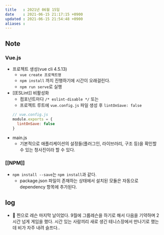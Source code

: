 ```yaml
---
title   : 2021년 06월 15일 
date    : 2021-06-15 21:17:15 +0900
updated : 2021-06-15 21:54:48 +0900
aliases : 
---
```

## Note

### Vue.js

- 프로젝트 생성(vue cli 4.5.13)
  - `vue create 프로젝트명`
  - `npm install` 까지 진행하기에 시간이 오래걸린다.
  - `npm run serve`로 실행 
- [[ESLint]] 비활성화  
  - 컴포넌트마다 `/* eslint-disable */` 또는
  - 프로젝트 루트에 `vue.config.js` 파일 생성 후 `lintOnSave: false`
  ```javascript
  // vue.config.js
  module.exports = {
    lintOnSave: false
  }  
  ```
- main.js  
  - 기본적으로 애플리케이션의 설정들(플러그인, 라이브러리, 구조 등)을 확인할 수 있는 청사진이라 할 수 있다.  
    
### [[NPM]]
- `npm install --save`는 `npm install`과 같다.  
  - package.json 파일이 존재하는 상태에서 설치된 모듈은 자동으로 dependency 항목에 추가된다.   
    
## log  
- 🎾 찐으로 레슨 마지막 날이었다. 9월에 그룹레슨을 하기로 해서 다음을 기약하며 2시간 넘게 게임을 했다. 시간 있는 사람끼리 새로 생긴 테니스장에서 만나기로 했는데 비가 자주 내려 슬프다..

